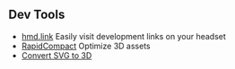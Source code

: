 ## Dev Tools

- [hmd.link](https://hmd.link) Easily visit development links on your headset
- [RapidCompact](https://rapidcompact.com/) Optimize 3D assets
- [Convert SVG to 3D](https://studio.morflax.com/shift/vector)
